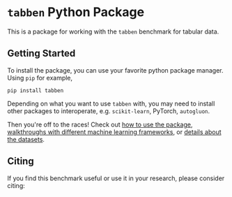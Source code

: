 # `tabben` Python Package

This is a package for working with the `tabben` benchmark for tabular data.

## Getting Started

To install the package, you can use your favorite python package manager. Using `pip` for example,
```shell
pip install tabben
```

Depending on what you want to use `tabben` with, you may need to install other packages to interoperate, e.g. `scikit-learn`, PyTorch, `autogluon`.

Then you're off to the races! Check out [how to use the package](./usage), [walkthroughs with different machine learning frameworks](./integrations), or [details about the datasets](./datasets).

## Citing

If you find this benchmark useful or use it in your research, please consider citing:

```bibtex

```

